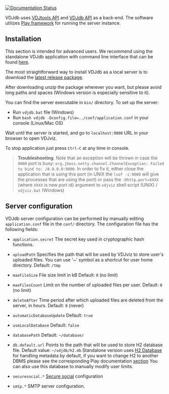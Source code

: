 [![Documentation Status](https://readthedocs.org/projects/vdjdb-server-api/badge/?version=latest)](http://vdjdb-server-api.readthedocs.io/en/latest/?badge=latest)

VDJdb uses [VDJtools API](https://github.com/mikessh/vdjtools) and [VDJdb API](https://github.com/antigenomics/vdjdb-standalone) as a back-end. The software utilizes [Play framework](https://www.playframework.com/) for running the server instance.

## Installation

This section is intended for advanced users. We recommend using the standalone VDJdb application with command line interface that can be found [here](https://github.com/antigenomics/vdjdb-standalone).

The most straightforward way to install VDJdb as a local server is to download the [latest release package](https://github.com/antigenomics/vdjdb/releases/latest).

After downloading unzip the package wherever you want, but please avoid long paths and spaces (Windows version is especially sensitive to it).

You can find the server executable in ``bin/`` directory. To set up the server:

- Run `vdjdb.bat` file (Windows)
- Run `bash vdjdb -Dconfig.file=../conf/application.conf` in your console (Linux/Mac OS)

Wait until the server is started, and go to ``localhost:9000`` URL in your browser to open VDJviz.

To stop application just press `Ctrl-C` at any time in console.

> **Troubleshooting**. Note that an exception will be thrown in case the ``9000`` port is busy: ``org.jboss.netty.channel.ChannelException: Failed to bind to: /0.0.0.0:9000``. In order to fix it, either close the application that is using this port (in UNIX the 
``lsof -i:9000`` will give the processes that are using the port) or pass the ``-Dhttp.port=XXXX`` (where ``XXXX`` is new port id) argument to ``vdjviz`` shell script (UNIX) / ``vdjviz.bat`` (Windows)

## Server configuration

VDJdb server configuration can be performed by manually editing ``application.conf`` file in the ``conf/`` directory. The configuration file has the following fields:

- ``application.secret``
The secret key used in cryptographic hash functions.

- ``uploadPath``
Specifies the path that will be used by VDJviz to store user's uploaded files.
You can use '~' symbol as a shortcut for user home directory.
Default: `/tmp`

- ``maxFileSize``
File size limit in kB
Default: `0` (no limit)

- ``maxFilesCount``
Limit on the number of uploaded files per user.
Default: ``0`` (no limit)

- ``deleteAfter``
Time period after which uploaded files are deleted from the server, in hours.
Default: ``0`` (never)

- ``automaticDatabaseUpdate``
Default: ``true``

- ``useLocalDatabase``
Default: ``false``

- ``databasePath``
Default: ``~/database/``

- ``db.default.url``
Points to the path that will be used to store H2 database file.
Default value: ``~/vdjdb/h2.db``
Standalone version uses [H2 Database](http://www.h2database.com/html/main.html) for handling metadata by default, if you want to change H2 to another DBMS please see the corresponding Play documentation [section](https://www.playframework.com/documentation/2.2.4/JavaDatabase)
You can also use this database to manually modify user limits.

- ``securesocial.*``
[Secure social](http://securesocial.ws) configuration

- ``smtp.*``
SMTP server configuration.